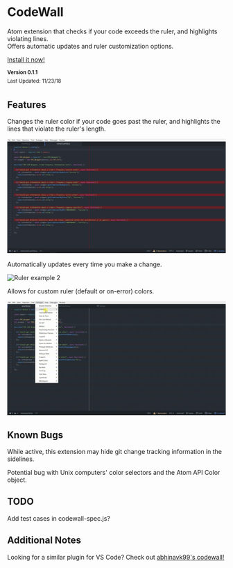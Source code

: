 # CodeWall

Atom extension that checks if your code exceeds the ruler, and highlights violating lines.<br>Offers automatic updates and ruler customization options.

<a href="https://atom.io/packages/codewall">Install it now!</a>

<sup>**Version 0.1.1**<br>
Last Updated: 11/23/18<br>
</sup>

## Features

Changes the ruler color if your code goes past the ruler, and highlights the lines that violate the ruler's length.

![Ruler example](https://raw.githubusercontent.com/Oceanwall/CodeWall/master/images/example1.png)

Automatically updates every time you make a change.

![Ruler example 2](https://raw.githubusercontent.com/Oceanwall/CodeWall/master/images/example2.gif)

Allows for custom ruler (default or on-error) colors.

![Ruler example 3](https://raw.githubusercontent.com/Oceanwall/CodeWall/master/images/example3.gif)

## Known Bugs

While active, this extension may hide git change tracking information in the sidelines.

Potential bug with Unix computers' color selectors and the Atom API Color object.

## TODO

Add test cases in codewall-spec.js?

## Additional Notes

Looking for a similar plugin for VS Code? Check out <a href="https://github.com/abhinavk99/codewall">abhinavk99's codewall!</a>
